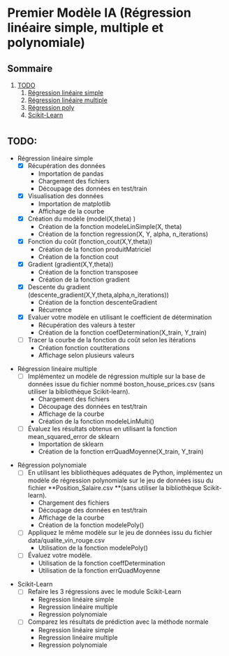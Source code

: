 # Premier Modèle IA (Régression linéaire simple, multiple et polynomiale)

## Sommaire
1. [TODO](#todo)
   1. [Régression linéaire simple](#1)
   2. [Régression linéaire multiple](#2)
   3. [Régression poly](#3)
   4. [Scikit-Learn](#4)

#

## <div id="todo">TODO:</div>
- <div id="1"> Régression linéaire simple</div>


  - [x] Récupération des données
    - Importation de pandas
    - Chargement des fichiers
    - Découpage des données en test/train
  - [x] Visualisation des données
    - Importation de matplotlib
    - Affichage de la courbe
  - [x] Création du modèle (model(X,theta) )
    - Création de la fonction modeleLinSimple(X, theta)
    - Création de la fonction regression(X, Y, alpha, n_iterations)
  - [x] Fonction du coût (fonction_cout(X,Y,theta))
    - Création de la fonction produitMatriciel
    - Création de la fonction cout
  - [x] Gradient (gradient(X,Y,theta))
    - Création de la fonction transposee
    - Création de la fonction gradient
  - [x] Descente du gradient (descente_gradient(X,Y,theta,alpha,n_iterations))
    - Création de la fonction descenteGradient
    - Récurrence
  - [x] Evaluer votre modèle en utilisant le coefficient de détermination
    - Récupération des valeurs à tester
    - Création de la fonction coefDetermination(X_train, Y_train)
  - [ ] Tracer la courbe de la fonction du coût selon les itérations
    - Création fonction coutIterations
    - Affichage selon plusieurs valeurs

>
- <div id="2"> Régression linéaire multiple</div>

  - [ ] Implémentez un modèle de régression multiple sur la base de données issue du fichier nommé boston_house_prices.csv (sans utiliser la bibliothèque Scikit-learn).
     - Chargement des fichiers
     - Découpage des données en test/train
     - Affichage de la courbe
     - Création de la fonction modeleLinMulti()
  - [ ] Évaluez les résultats obtenus en utilisant la fonction mean_squared_error de sklearn
    - Importation de sklearn
    - Création de la fonction errQuadMoyenne(X_train, Y_train)


>
- <div id="3"> Régression polynomiale</div>


  - [ ] En utilisant les bibliothèques adéquates de Python, implémentez un modèle de régression polynomiale sur le jeu de données issu du fichier **Position_Salaire.csv **(sans utiliser la bibliothèque Scikit-learn).
     - Chargement des fichiers
     - Découpage des données en test/train
     - Affichage de la courbe
     - Création de la fonction modelePoly()
  - [ ] Appliquez le même modèle sur le jeu de données issu du fichier data/qualite_vin_rouge.csv
    - Utilisation de la fonction modelePoly()
  - [ ] Évaluez votre modèle.
    - Utilisation de la fonction coeffDetermination
    - Utilisation de la fonction errQuadMoyenne

>
- <div id ="4"> Scikit-Learn</div>


  - [ ] Refaire les 3 régressions avec le module Scikit-Learn
    - Regression linéaire simple
    - Regression linéaire multiple
    - Regression polynomiale
  - [ ] Comparez les résultats de prédiction avec la méthode normale
    - Regression linéaire simple
    - Regression linéaire multiple
    - Regression polynomiale
</div>
